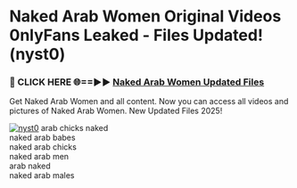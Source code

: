 # Naked Arab Women Original Videos 0nlyFans Leaked - Files Updated! (nyst0)

<h3>🔴 CLICK HERE 🌐==►► <a href="https://tinyurl.com/yckcrads" rel="nofollow">Naked Arab Women Updated Files</a></h3>

Get Naked Arab Women and all content. Now you can access all videos and pictures of Naked Arab Women. New Updated Files 2025!

[![nyst0](https://i.imgur.com/hpKpOFt.gif)](https://tinyurl.com/yckcrads)
arab chicks naked<br>
naked arab babes<br>
naked arab chicks<br>
naked arab men<br>
arab naked<br>
naked arab males